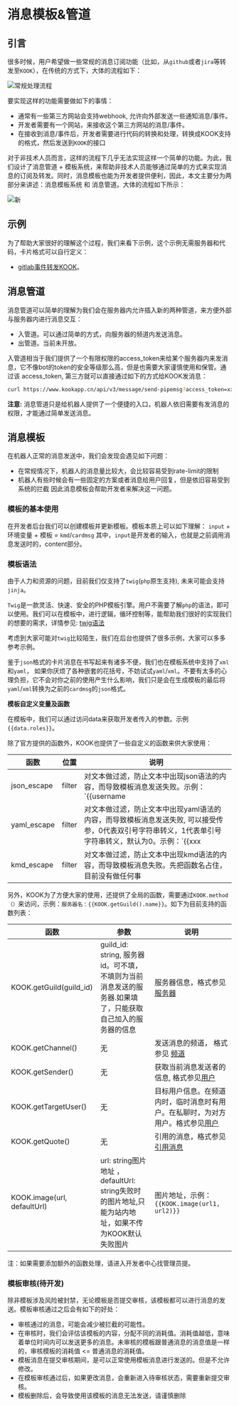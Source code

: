 # 消息模板&管道

## 引言
很多时候，用户希望做一些常规的消息订阅功能（比如，从`github`或者`jira`等转发至`KOOK`），在传统的方式下，大体的流程如下：

![常规处理流程](https://img.kookapp.cn/assets/2024-11/07/tHmsRQJ69B0ed08t.png)

要实现这样的功能需要做如下的事情：
- 通常有一些第三方网站会支持webhook, 允许向外部发送一些通知消息/事件。
- 开发者需要有一个网站，来接收这个第三方网站的消息/事件。
- 在接收到消息/事件后，开发者需要进行代码的转换和处理，转换成KOOK支持的格式，然后发送到`KOOK`的接口

对于非技术人员而言，这样的流程下几乎无法实现这样一个简单的功能。为此，我们设计了消息管道 + 模板系统，来帮助非技术人员能够通过简单的方式来实现消息的订阅及转发。同时，消息模板也能为开发者提供便利，因此，本文主要分为两部分来讲述：消息模板系统 和 消息管道。大体的流程如下所示：

![新](https://img.kookapp.cn/assets/2024-11/07/mfFcPc6S5t0g0070.png)

## 示例
为了帮助大家很好的理解这个过程，我们来看下示例，这个示例无需服务器和代码，卡片格式可以自行定义：
- [gitlab事件转发KOOK](https://developer.kookapp.cn/doc/example/gitlab)。



## 消息管道
消息管道可以简单的理解为我们会在服务器内允许插入新的两种管道，来方便外部与服务器内进行消息交互：
- 入管道。可以通过简单的方式，向服务器的频道内发送消息。
- 出管道。当前未开放。

入管道相当于我们提供了一个有限权限的access_token来给某个服务器内来发消息，它不像bot的token的安全等级那么高，但是也需要大家谨慎使用和保管。通过该 access_token, 第三方就可以直接通过如下的方式给KOOK发消息：
```bash
curl https://www.kookapp.cn/api/v3/message/send-pipemsg?access_token=xxx  -H "Content-type: application/json" -d '{"content":"hello world"}'
```

**注意:** 消息管道只是给机器人提供了一个便捷的入口，机器人依旧需要有发消息的权限，才能通过简单发送消息。

## 消息模板

在机器人正常的消息发送中，我们会发现会遇见如下问题：
- 在常规情况下，机器人的消息量比较大，会比较容易受到rate-limit的限制
- 机器人有些时候会有一些固定的方案或者消息给用户回复，但是依旧容易受到系统的拦截
因此消息模板会帮助开发者来解决这一问题。

### 模板的基本使用
在开发者后台我们可以创建模板并更新模板。模板本质上可以如下理解：
    `input` + 环境变量  + 模板 = `kmd`/`cardmsg`
其中，`input`是开发者的输入，也就是之前调用消息发送时的，content部分。



### 模板语法
由于人力和资源的问题，目前我们仅支持了`twig`(`php`原生支持), 未来可能会支持`jinja`。

`Twig`是一款灵活、快速、安全的PHP模板引擎。用户不需要了解`php`的语法，即可以使用。我们可以在模板中，进行逻辑，循环控制等，能帮助我们很好的实现我们的想要的需求，详情参见: [twig语法](https://www.kancloud.cn/yunye/twig-cn/159454)

考虑到大家可能对`twig`比较陌生，我们在后台也提供了很多示例，大家可以多多参考示例。

鉴于`json`格式的卡片消息在书写起来有诸多不便，我们也在模板系统中支持了`xml`和`yaml`， 如果你厌烦了各种嵌套的花括号，不妨试试`yaml`/`xml`。不要有太多的心理负担，它不会对你之前的使用产生什么影响，我们只是会在生成模板的最后将`yaml`/`xml`转换为之前的`cardmsg`的`json`格式。

**模板自定义变量及函数**

在模板中，我们可以通过访问data来获取开发者传入的参数。示例`{{data.roles}}`。

除了官方提供的函数外，KOOK也提供了一些自定义的函数来供大家使用：

|函数|位置|说明|
|--|--|--|
|json_escape|filter|对文本做过滤，防止文本中出现json语法的内容，而导致模板消息发送失败。示例：`{{username|json_escape}}`|
|yaml_escape|filter|对文本做过滤，防止文本中出现yaml语法的内容，而导致模板消息发送失败, 可以接受传参，0代表双引号字符串转义，1代表单引号字符串转义，默认为0。示例：`{{xxx|yaml_escape}}`|
|kmd_escape|filter|对文本做过滤，防止文本中出现kmd语法的内容，而导致模板消息失败。先把函数名占住，目前没有做任何事|

另外，KOOK为了方便大家的使用，还提供了全局的函数，需要通过`KOOK.method（）`来访问，示例：`服务器名：{{KOOK.getGuild().name}}`。如下为目前支持的函数列表：

|函数|参数|说明|
|--|--|--|
|KOOK.getGuild(guild_id)|guild_id: string, 服务器id。可不填，不填则为当前消息发送的服务器.如果填了，只能获取自己加入的服务器的信息|服务器信息，格式参见 [服务器](https://developer.kookapp.cn/doc/objects#%E6%9C%8D%E5%8A%A1%E5%99%A8%20Guild)|
|KOOK.getChannel()|无|发送消息的频道， 格式参见 [频道](https://developer.kookapp.cn/doc/objects#%E9%A2%91%E9%81%93%20Channel)|
|KOOK.getSender()|无|获取当前消息发送者的信息, 格式参见[用户](https://developer.kookapp.cn/doc/objects#%E7%94%A8%E6%88%B7%20User)|
|KOOK.getTargetUser()|无| 目标用户信息。在频道内时，临时消息时有用户。在私聊时，为对方用户。格式参见[用户](https://developer.kookapp.cn/doc/objects#%E7%94%A8%E6%88%B7%20User)|
|KOOK.getQuote()|无| 引用的消息，格式参见 [引用消息](https://developer.kookapp.cn/doc/objects#%E5%BC%95%E7%94%A8%E6%B6%88%E6%81%AF%20Quote)|
|KOOK.image(url, defaultUrl)|url: string图片地址 ， defaultUrl: string失败时的图片地址,只能为站内地址，如果不传为KOOK默认失败图片|图片地址，示例：`{{KOOK.image(url1, url2)}}`|

注：如果需要添加额外的函数处理，请进入开发者中心找管理员提。


### 模板审核(待开发)
除非模板涉及风险被封禁，无论模板是否提交审核，该模板都可以进行消息的发送。模板审核通过之后会有如下的好处：
- 审核通过的消息，可能会减少被拦截的可能性。
- 在审核时，我们会评估该模板的内容，分配不同的消耗值。消耗值越低，意味着单位时间内可以发送更多的消息。未审核的模板跟普通消息的消息值是一样的，审核模板的消耗值 <= 普通消息的消耗值。
- 模板消息在提交审核期间，是可以正常使用模板消息进行发送的。但是不允许修改。
- 在模板审核通过后，如果更改消息，会重新进入待审核状态，需要重新提交审核。
- 模板删除后，会导致使用该模板的消息无法发送，请谨慎删除



